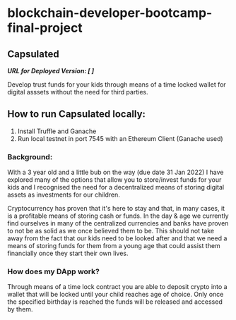 # blockchain-developer-bootcamp-final-project
## **Capsulated**
***URL for Deployed Version: [ ]***

Develop trust funds for your kids through means of a time locked wallet for digital asssets without the need for third parties.  

## How to run Capsulated locally:
1. Install Truffle and Ganache 
2. Run local testnet in port 7545 with an Ethereum Client (Ganache used)


### **Background:**
With a 3 year old and a little bub on the way (due date 31 Jan 2022) I have explored many of the options that allow you to store/invest funds for your kids and I recognised the need for a decentralized means of storing digital assets as investments for our children. 

Cryptocurrency has proven that it's here to stay and that, in many cases, it is a profitable means of storing cash or funds. In the day & age we currently find ourselves in many of the centralized currencies and banks have proven to not be as solid as we once believed them to be. This should not take away from the fact that our kids need to be looked after and that we need a means of storing funds for them from a young age that could assist them financially once they start their own lives. 

### **How does my DApp work?**
Through means of a time lock contract you are able to deposit crypto into a wallet that will be locked until your child reaches age of choice. Only once the specified birthday is reached the funds will be released and accessed by them. 

